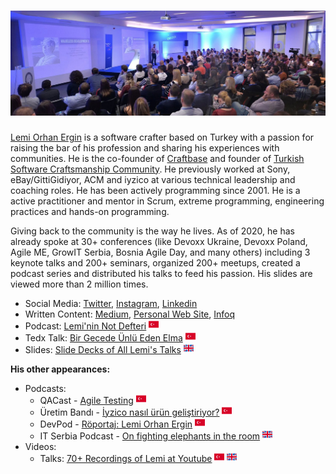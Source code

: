 # ![lemi orhan ergin header](https://raw.githubusercontent.com/lemiorhan/lemiorhan/master/lemi_header.jpg)

[Lemi Orhan Ergin](http://www.lemiorhanergin.com) is a software crafter based on Turkey with a passion for raising the bar of his profession and sharing his experiences with communities. He is the co-founder of [Craftbase](https://craftbase.io) and founder of [Turkish Software Craftsmanship Community](https://kommunity.com/software-craftsmanship-turkey). He previously worked at Sony, eBay/GittiGidiyor, ACM and iyzico at various technical leadership and coaching roles. He has been actively programming since 2001. He is a active practitioner and mentor in Scrum, extreme programming, engineering practices and hands-on programming.

Giving back to the community is the way he lives. As of 2020, he has already spoke at 30+ conferences (like Devoxx Ukraine, Devoxx Poland, Agile ME, GrowIT Serbia, Bosnia Agile Day, and many others) including 3 keynote talks and 200+ seminars, organized 200+ meetups, created a podcast series and distributed his talks to feed his passion. His slides are viewed more than 2 million times.

* Social Media: [Twitter](https://twitter.com/lemiorhan), [Instagram](https://www.instagram.com/lemiorhan), [Linkedin](https://www.linkedin.com/in/lemiorhan)
* Written Content: [Medium](https://medium.com/@lemiorhan), [Personal Web Site](http://www.lemiorhanergin.com), [Infoq](https://www.infoq.com/profile/Lemi-Orhan-Ergin/#articles)
* Podcast: [Lemi'nin Not Defteri](https://soundcloud.com/leminin-not-defteri) ![turkish](https://raw.githubusercontent.com/lemiorhan/lemiorhan/master/turkish.png)
* Tedx Talk: [Bir Gecede Ünlü Eden Elma](https://www.youtube.com/watch?v=DClFjk_Uod8) ![turkish](https://raw.githubusercontent.com/lemiorhan/lemiorhan/master/turkish.png)
* Slides: [Slide Decks of All Lemi's Talks](https://speakerdeck.com/lemiorhan) ![english](https://raw.githubusercontent.com/lemiorhan/lemiorhan/master/english.png)

**His other appearances:**
* Podcasts: 
  * QACast - [Agile Testing](https://soundcloud.com/qacast/s1e8-lemi-orhan-ergin) ![turkish](https://raw.githubusercontent.com/lemiorhan/lemiorhan/master/turkish.png)
  * Üretim Bandı - [İyzico nasıl ürün geliştiriyor?](https://open.spotify.com/episode/3Pb7IUoSRMTR32C5Hqk0BO) ![turkish](https://raw.githubusercontent.com/lemiorhan/lemiorhan/master/turkish.png)
  * DevPod - [Röportaj: Lemi Orhan Ergin](https://devpod.org/2016/01/11/029/) ![turkish](https://raw.githubusercontent.com/lemiorhan/lemiorhan/master/turkish.png)
  * IT Serbia Podcast - [On fighting elephants in the room](https://podcasts.apple.com/us/podcast/on-fighting-elephants-in-the-room-with-lemi-orhan-ergin/id936476881?i=1000377992398) ![english](https://raw.githubusercontent.com/lemiorhan/lemiorhan/master/english.png)
* Videos:
  * Talks: [70+ Recordings of Lemi at Youtube](https://www.youtube.com/playlist?list=PLQTv1b9jwvWdvUVfv0M55mRbTB8CMYT9R) ![turkish](https://raw.githubusercontent.com/lemiorhan/lemiorhan/master/turkish.png) ![english](https://raw.githubusercontent.com/lemiorhan/lemiorhan/master/english.png)
